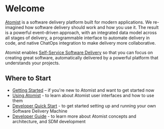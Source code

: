 # Welcome

[Atomist][www] is a software delivery platform built for modern applications.
We re-imagined how software delivery should work and how you use it. The result
is a powerful event-driven approach, with an integrated data model across all
stages of delivery, a programmable interface to automate delivery in code, and
native ChatOps integration to make delivery more collaborative.

Atomist enables [Self-Service Software Delivery][sssd] so that you can focus on
creating great software, automatically delivered by a powerful platform that
understands your projects.

## Where to Start

* [Getting Started][getting-started] – if you're new to Atomist and want to get started now
* [Using Atomist][user] - to learn about Atomist user interfaces and how to use them
* [Developer Quick Start][quick-start] - to get started setting up and running your own Software Delivery Machine
* [Developer Guide][dev-guide] - to learn more about Atomist concepts and architecture, and SDM development

[www]: https://atomist.com/ (Atomist)
[sssd]: https://atomist.com/ (Self-Service Software Delivery)
[getting-started]: getting-started.md (Atomist Getting Started)
[user]: user (Atomist User Guide)
[quick-start]: quick-start.md (Atomist Developer Quick Start)
[dev-guide]: developer (Atomist Developer Guide)
